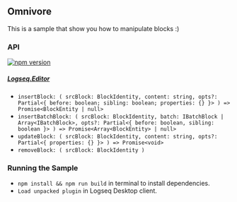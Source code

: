 ## Omnivore

This is a sample that show you how to manipulate blocks :)

### API

[![npm version](https://badge.fury.io/js/%40logseq%2Flibs.svg)](https://badge.fury.io/js/%40logseq%2Flibs)

##### [Logseq.Editor](https://logseq.github.io/plugins/interfaces/ieditorproxy.html)

- `insertBlock: (
  srcBlock: BlockIdentity, content: string, opts?: Partial<{ before: boolean; sibling: boolean; properties: {} }>
  ) => Promise<BlockEntity | null>`
- `insertBatchBlock: (
  srcBlock: BlockIdentity, batch: IBatchBlock | Array<IBatchBlock>, opts?: Partial<{ before: boolean, sibling: boolean }>
  ) => Promise<Array<BlockEntity> | null>`
- `updateBlock: (
  srcBlock: BlockIdentity, content: string, opts?: Partial<{ properties: {} }>
  ) => Promise<void>`
- `removeBlock: (
  srcBlock: BlockIdentity
  )`

### Running the Sample

- `npm install && npm run build` in terminal to install dependencies.
- `Load unpacked plugin` in Logseq Desktop client.
